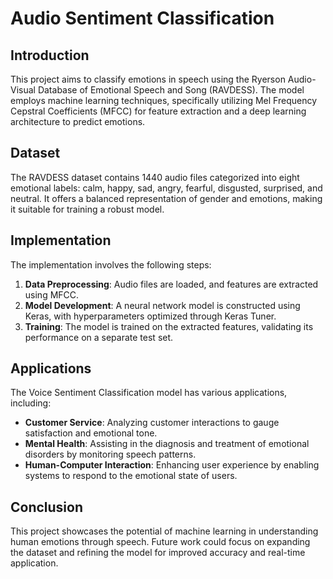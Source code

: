 # Audio Sentiment Classification

## Introduction
This project aims to classify emotions in speech using the Ryerson Audio-Visual Database of Emotional Speech and Song (RAVDESS). The model employs machine learning techniques, specifically utilizing Mel Frequency Cepstral Coefficients (MFCC) for feature extraction and a deep learning architecture to predict emotions.

## Dataset
The RAVDESS dataset contains 1440 audio files categorized into eight emotional labels: calm, happy, sad, angry, fearful, disgusted, surprised, and neutral. It offers a balanced representation of gender and emotions, making it suitable for training a robust model.

## Implementation
The implementation involves the following steps:
1. **Data Preprocessing**: Audio files are loaded, and features are extracted using MFCC.
2. **Model Development**: A neural network model is constructed using Keras, with hyperparameters optimized through Keras Tuner.
3. **Training**: The model is trained on the extracted features, validating its performance on a separate test set.

## Applications
The Voice Sentiment Classification model has various applications, including:
- **Customer Service**: Analyzing customer interactions to gauge satisfaction and emotional tone.
- **Mental Health**: Assisting in the diagnosis and treatment of emotional disorders by monitoring speech patterns.
- **Human-Computer Interaction**: Enhancing user experience by enabling systems to respond to the emotional state of users.

## Conclusion
This project showcases the potential of machine learning in understanding human emotions through speech. Future work could focus on expanding the dataset and refining the model for improved accuracy and real-time application.
